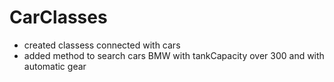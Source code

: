 # CarClasses </br>
- created classess connected with cars</br>
- added method to search cars BMW with tankCapacity over 300 and with automatic gear

